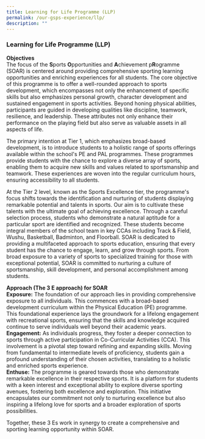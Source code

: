 ```yaml
---
title: Learning for Life Programme (LLP)
permalink: /our-gsps-experience/llp/
description: ""
---
```

### **Learning for Life Programme (LLP)**

**Objectives** <br>
The focus of the **S**ports **O**pportunities and **A**chievement p**R**ogramme (SOAR) is centered around providing comprehensive sporting learning opportunities and enriching experiences for all students. The core objective of this programme is to offer a well-rounded approach to sports development, which encompasses not only the enhancement of specific skills but also emphasizes personal growth, character development and sustained engagement in sports activities. Beyond honing physical abilities, participants are guided in developing qualities like discipline, teamwork, resilience, and leadership. These attributes not only enhance their performance on the playing field but also serve as valuable assets in all aspects of life.

The primary intention at Tier 1, which emphasizes broad-based development, is to introduce students to a holistic range of sports offerings available within the school's PE and PAL programmes. These programmes provide students with the chance to explore a diverse array of sports, enabling them to acquire new skills and values related to sportsmanship and teamwork. These experiences are woven into the regular curriculum hours, ensuring accessibility to all students.

At the Tier 2 level, known as the Sports Excellence tier, the programme's focus shifts towards the identification and nurturing of students displaying remarkable potential and talents in sports. Our aim is to cultivate these talents with the ultimate goal of achieving excellence. Through a careful selection process, students who demonstrate a natural aptitude for a particular sport are identified and recognized. These students become integral members of the school team in key CCAs including Track &amp; Field, Wushu, Basketball, Badminton, and Floorball.
SOAR is dedicated to providing a multifaceted approach to sports education, ensuring that every student has the chance to engage, learn, and grow through sports. From broad exposure to a variety of sports to specialized training for those with exceptional potential, SOAR is committed to nurturing a culture of sportsmanship, skill development, and personal accomplishment among students.

**Approach (The 3 E approach) for SOAR**
<br>
**Exposure:** The foundation of our approach lies in providing comprehensive exposure to all individuals. This commences with a broad-based development curriculum within the Physical Education (PE) programme. This foundational experience lays the groundwork for a lifelong engagement with recreational sports, ensuring that the skills and knowledge acquired continue to serve individuals well beyond their academic years. <br>
**Engagement:** As individuals progress, they foster a deeper connection to sports through active participation in Co-Curricular Activities (CCA). This involvement is a pivotal step toward refining and expanding skills. Moving from fundamental to intermediate levels of proficiency, students gain a profound understanding of their chosen activities, translating to a holistic and enriched sports experience.<br>
**Enthuse:** The programme is geared towards those who demonstrate remarkable excellence in their respective sports. It is a platform for students with a keen interest and exceptional ability to explore diverse sporting avenues, fostering both excellence and exploration. This initiative encapsulates our commitment not only to nurturing excellence but also inspiring a lifelong love for sports and a broader exploration of sports possibilities. 

Together, these 3 Es work in synergy to create a comprehensive and sporting learning opportunity within SOAR.